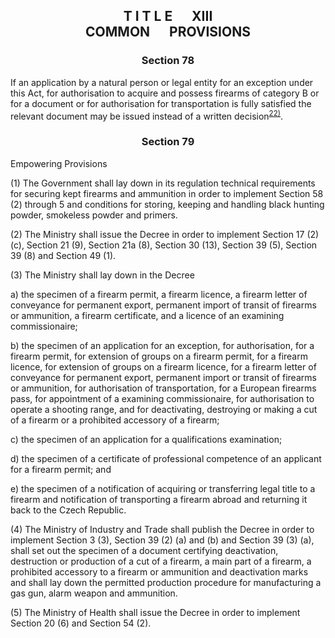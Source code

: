 ## <a name="title_13"></a><p align="center">T I T L E &emsp; XIII<br /> COMMON &emsp; PROVISIONS</p>

### <a name="section_78"></a><p align="center">Section 78</p>

If an application by a natural person or legal entity for an exception under this Act, for authorisation to acquire and possess firearms of category B or for a document or for authorisation for transportation is fully satisfied the relevant document may be issued instead of a written decision<a name="fn22_ref"></a><sup>[22)](#fn22)</sup>.

### <a name="section_79"></a><p align="center">Section 79</p>

Empowering Provisions

(1) The Government shall lay down in its regulation technical requirements for securing kept firearms and ammunition in order to implement Section 58 (2) through 5 and conditions for storing, keeping and handling black hunting powder, smokeless powder and primers.

(2) The Ministry shall issue the Decree in order to implement Section 17 (2) (c), Section 21 (9), Section 21a (8), Section 30 (13), Section 39 (5), Section 39 (8) and Section 49 (1).

(3) The Ministry shall lay down in the Decree

a) the specimen of a firearm permit, a firearm licence, a firearm letter of conveyance for permanent export, permanent import of transit of firearms or ammunition, a firearm certificate, and a licence of an examining commissionaire;

b) the specimen of an application for an exception, for authorisation, for a firearm permit, for extension of groups on a firearm permit, for a firearm licence, for extension of groups on a firearm licence, for a firearm letter of conveyance for permanent export, permanent import or transit of firearms or ammunition, for authorisation of transportation, for a European firearms pass, for appointment of a examining commissionaire, for authorisation to operate a shooting range, and for deactivating, destroying or making a cut of a firearm or a prohibited accessory of a firearm;

c) the specimen of an application for a qualifications examination;

d) the specimen of a certificate of professional competence of an applicant for a firearm permit; and

e) the specimen of a notification of acquiring or transferring legal title to a firearm and notification of transporting a firearm abroad and returning it back to the Czech Republic.

(4) The Ministry of Industry and Trade shall publish the Decree in order to implement Section 3 (3), Section 39 (2) (a) and (b) and Section 39 (3) (a), shall set out the specimen of a document certifying deactivation, destruction or production of a cut of a firearm, a main part of a firearm, a prohibited accessory to a firearm or ammunition and deactivation marks and shall lay down the permitted production procedure for manufacturing a gas gun, alarm weapon and ammunition.

(5) The Ministry of Health shall issue the Decree in order to implement Section 20 (6) and Section 54 (2).

